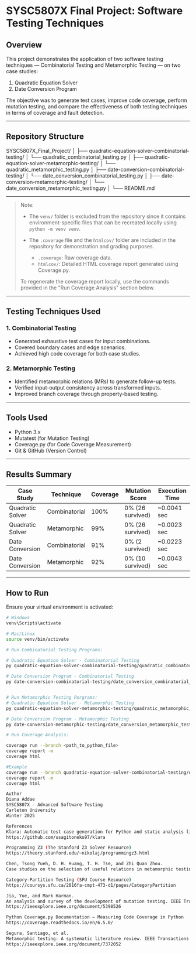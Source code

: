 # SYSC5807X Final Project: Software Testing Techniques

## Overview
This project demonstrates the application of two software testing techniques — Combinatorial Testing and Metamorphic Testing — on two case studies:

1. Quadratic Equation Solver  
2. Date Conversion Program  

The objective was to generate test cases, improve code coverage, perform mutation testing, and compare the effectiveness of both testing techniques in terms of coverage and fault detection.

---

## Repository Structure

SYSC5807X_Final_Project/ │ 
├── quadratic-equation-solver-combinatorial-testing/ │ 
└── quadratic_combinatorial_testing.py │ 
├── quadratic-equation-solver-metamorphic-testing/ │ 
└── quadratic_metamorphic_testing.py │ 
├── date-conversion-combinatorial-testing/ │ 
└── date_conversion_combinatorial_testing.py │ 
├── date-conversion-metamorphic-testing/ │ 
└── date_conversion_metamorphic_testing.py │ 
└── README.md

---

> Note:
> - The `venv/` folder is excluded from the repository since it contains environment-specific files that can be recreated locally using `python -m venv venv`.
>
> - The `.coverage` file and the `htmlcov/` folder are included in the repository for demonstration and grading purposes.
>   - `.coverage`: Raw coverage data.
>   - `htmlcov/`: Detailed HTML coverage report generated using Coverage.py.
>
> To regenerate the coverage report locally, use the commands provided in the "Run Coverage Analysis" section below.


---

## Testing Techniques Used

### 1. Combinatorial Testing
- Generated exhaustive test cases for input combinations.
- Covered boundary cases and edge scenarios.
- Achieved high code coverage for both case studies.

### 2. Metamorphic Testing
- Identified metamorphic relations (MRs) to generate follow-up tests.
- Verified input-output consistency across transformed inputs.
- Improved branch coverage through property-based testing.

---

## Tools Used

- Python 3.x  
- Mutatest (for Mutation Testing)  
- Coverage.py (for Code Coverage Measurement)  
- Git & GitHub (Version Control)  

---

## Results Summary

| Case Study        | Technique        | Coverage | Mutation Score | Execution Time |
|------------------|-----------------|----------|----------------|----------------|
| Quadratic Solver | Combinatorial   | 100%     | 0% (26 survived) | ~0.0041 sec   |
| Quadratic Solver | Metamorphic     | 99%      | 0% (26 survived) | ~0.0023 sec   |
| Date Conversion  | Combinatorial   | 91%      | 0% (2 survived)  | ~0.0223 sec   |
| Date Conversion  | Metamorphic     | 92%      | 0% (10 survived) | ~0.0043 sec   |

---

## How to Run

Ensure your virtual environment is activated:

```bash
# Windows
venv\Scripts\activate

# Mac/Linux
source venv/bin/activate

# Run Combinatorial Testing Programs:

# Quadratic Equation Solver - Combinatorial Testing
py quadratic-equation-solver-combinatorial-testing/quadratic_combinatorial_testing.py

# Date Conversion Program - Combinatorial Testing
py date-conversion-combinatorial-testing/date_conversion_combinatorial_testing.py


# Run Metamorphic Testing Porgrams:
# Quadratic Equation Solver - Metamorphic Testing
py quadratic-equation-solver-metamorphic-testing/quadratic_metamorphic_testing.py

# Date Conversion Program - Metamorphic Testing
py date-conversion-metamorphic-testing/date_conversion_metamorphic_testing.py

# Run Coverage Analysis:

coverage run --branch <path_to_python_file>
coverage report -m
coverage html

#Example
coverage run --branch quadratic-equation-solver-combinatorial-testing/quadratic_combinatorial_testing.py
coverage report -m
coverage html

Author
Diana Addae
SYSC5807X - Advanced Software Testing
Carleton University
Winter 2025

References
Klara: Automatic test case generation for Python and static analysis library
https://github.com/usagitoneko97/klara

Programming Z3 (The Stanford Z3 Solver Resource)
https://theory.stanford.edu/~nikolaj/programmingz3.html

Chen, Tsong Yueh, D. H. Huang, T. H. Tse, and Zhi Quan Zhou.
Case studies on the selection of useful relations in metamorphic testing.

Category-Partition Testing (SFU Course Resource)
https://coursys.sfu.ca/2016fa-cmpt-473-d1/pages/CategoryPartition

Jia, Yue, and Mark Harman.
An analysis and survey of the development of mutation testing. IEEE Transactions on Software Engineering, 2011.
https://ieeexplore.ieee.org/document/5398526

Python Coverage.py Documentation — Measuring Code Coverage in Python
https://coverage.readthedocs.io/en/6.5.0/

Segura, Santiago, et al.
Metamorphic testing: A systematic literature review. IEEE Transactions on Software Engineering, 2016.
https://ieeexplore.ieee.org/document/7372052